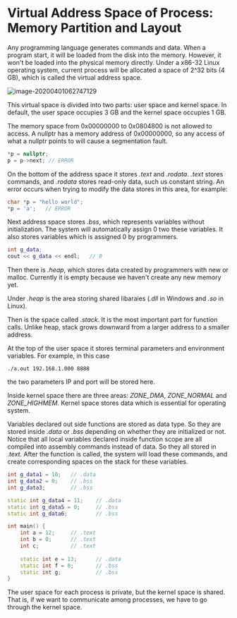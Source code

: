 # Virtual Address Space of Process: Memory Partition and Layout

Any programming language generates commands and data. When a program start, it will be loaded from the disk into the memory. However, it won't be loaded into the physical memory directly. Under a x86-32 Linux operating system, current process will be allocated a space of 2^32 bits (4 GB), which is called the virtual address space.

![image-20200401062747129](C:\Users\super\AppData\Roaming\Typora\typora-user-images\image-20200401062747129.png)



This virtual space is divided into two parts: user space and kernel space. In default, the user space occupies 3 GB and the kernel space occupies 1 GB.

The memory space from 0x00000000 to 0x0804800 is not allowed to access. A nullptr has a memory address of 0x00000000, so any access of what a nullptr points to will cause a segmentation fault.

```C++
*p = nullptr;
p = p->next; // ERROR
```

On the bottom of the address space it stores *.text* and *.rodata*. *.text* stores commands, and *.rodata* stores read-only data, such us constant string. An error occurs when trying to modify the data stores in this area, for example:

```C++
char *p = "hello world";
*p = 'a';	// ERROR
```

Next address space stores *.bss*, which represents variables without initialization. The system will automatically assign 0 two these variables. It also stores variables which is assigned 0 by programmers.

```C++
int g_data;
cout << g_data << endl;	  // 0
```

Then there is *.heap*, which stores data created by programmers with new or malloc. Currently it is empty because we haven't create any new memory yet.

Under *.heap* is the area storing shared libaraies (*.dll* in Windows and *.so* in Linux). 

Then is the space called *.stack*. It is the most important part for function calls. Unlike heap, stack grows downward from a larger address to a smaller address.

At the top of the user space it stores terminal parameters and environment variables. For example, in this case 

```shell
./a.out 192.168.1.000 8888
```

the two parameters IP and port will be stored here.

Inside kernel space there are three areas: *ZONE_DMA*, *ZONE_NORMAL* and *ZONE_HIGHMEM*. Kernel space stores data which is essential for operating system.

Variables declared out side functions are stored as data type. So they are stored inside *.data* or *.bss* depending on whether they are initialized or not. Notice that all local variables declared inside function scope are all compiled into assembly commands instead of data. So they all stored in *.text*. After the function is called, the system will load these commands, and create corresponding spaces on the stack for these variables. 

```c++
int g_data1 = 10;	// .data
int g_data2 = 0;	// .bss
int g_data3;		// .bss

static int g_data4 = 11;	// .data
static int g_data5 = 0;		// .bss
static int g_data6;			// .bss

int main() {
    int a = 12;		// .text
    int b = 0;		// .text
    int c;			// .text
    
    static int e = 13;		// .data
    static int f = 0;		// .bss
    static int g;			// .bss
}
```

The user space for each process is private, but the kernel space is shared. That is, if we want to communicate among processes, we have to go through the kernel space.